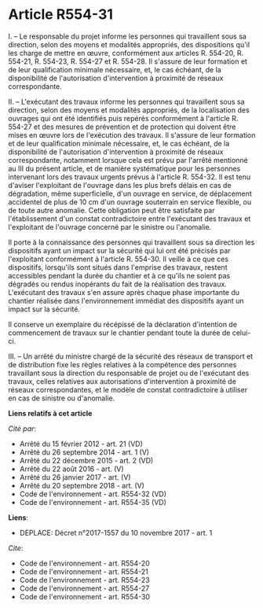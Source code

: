 # Article R554-31

I. – Le responsable du projet informe les personnes qui travaillent sous sa direction, selon des moyens et modalités
appropriés, des dispositions qu'il les charge de mettre en œuvre, conformément aux articles R. 554-20, R. 554-21, R. 554-23,
R. 554-27 et R. 554-28. Il s'assure de leur formation et de leur qualification minimale nécessaire, et, le cas échéant, de la
disponibilité de l'autorisation d'intervention à proximité de réseaux correspondante.

II. – L'exécutant des travaux informe les personnes qui travaillent sous sa direction, selon des moyens et modalités
appropriés, de la localisation des ouvrages qui ont été identifiés puis repérés conformément à l'article R. 554-27 et des
mesures de prévention et de protection qui doivent être mises en œuvre lors de l'exécution des travaux. Il s'assure de leur
formation et de leur qualification minimale nécessaire, et, le cas échéant, de la disponibilité de l'autorisation
d'intervention à proximité de réseaux correspondante, notamment lorsque cela est prévu par l'arrêté mentionné au III du
présent article, et de manière systématique pour les personnes intervenant lors des travaux urgents prévus à l'article R.
554-32. Il est tenu d'aviser l'exploitant de l'ouvrage dans les plus brefs délais en cas de dégradation, même superficielle,
d'un ouvrage en service, de déplacement accidentel de plus de 10 cm d'un ouvrage souterrain en service flexible, ou de toute
autre anomalie. Cette obligation peut être satisfaite par l'établissement d'un constat contradictoire entre l'exécutant des
travaux et l'exploitant de l'ouvrage concerné par le sinistre ou l'anomalie.

Il porte à la connaissance des personnes qui travaillent sous sa direction les dispositifs ayant un impact sur la sécurité
qui lui ont été précisés par l'exploitant conformément à l'article R. 554-30. Il veille à ce que ces dispositifs, lorsqu'ils
sont situés dans l'emprise des travaux, restent accessibles pendant la durée du chantier et à ce qu'ils ne soient pas
dégradés ou rendus inopérants du fait de la réalisation des travaux. L'exécutant des travaux s'en assure après chaque phase
importante du chantier réalisée dans l'environnement immédiat des dispositifs ayant un impact sur la sécurité.

Il conserve un exemplaire du récépissé de la déclaration d'intention de commencement de travaux sur le chantier pendant toute
la durée de celui-ci.

III. – Un arrêté du ministre chargé de la sécurité des réseaux de transport et de distribution fixe les règles relatives à la
compétence des personnes travaillant sous la direction du responsable de projet ou de l'exécutant des travaux, celles
relatives aux autorisations d'intervention à proximité de réseaux correspondantes, et le modèle de constat contradictoire à
utiliser en cas de sinistre ou d'anomalie.

**Liens relatifs à cet article**

_Cité par_:

  - Arrêté du 15 février 2012 - art. 21 (VD)
  - Arrêté du 26 septembre 2014 - art. 1 (V)
  - Arrêté du 22 décembre 2015 - art. 2 (VD)
  - Arrêté du 22 août 2016 - art. (V)
  - Arrêté du 26 janvier 2017 - art. (V)
  - Arrêté du 20 septembre 2018 - art. (V)
  - Code de l'environnement - art. R554-32 (VD)
  - Code de l'environnement - art. R554-35 (VD)

**Liens**:

  - DEPLACE: Décret n°2017-1557 du 10 novembre 2017 - art. 1

_Cite_:

  - Code de l'environnement - art. R554-20
  - Code de l'environnement - art. R554-21
  - Code de l'environnement - art. R554-23
  - Code de l'environnement - art. R554-27
  - Code de l'environnement - art. R554-30
